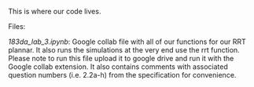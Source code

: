 This is where our code lives. 

Files: 

*183da_lab_3.ipynb*: Google collab file with all of our functions for our RRT plannar.  It also runs the simulations at the very end use the rrt function. Please note to run this file upload it to google drive and run it with the Google collab extension. It also contains comments with associated question numbers (i.e. 2.2a-h) from the specification for convenience. 
